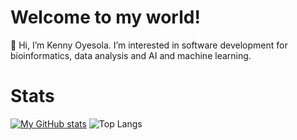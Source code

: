 # Welcome to my world!

👋 Hi, I’m Kenny Oyesola. I’m interested in software development for bioinformatics, data analysis and AI and machine learning.

# Stats

[![My GitHub stats](https://github-readme-stats-beta-six-93.vercel.app/api?username=0m0kenny)](https://github.com/0m0kenny/github-readme-stats)
![Top Langs](https://github-readme-stats-beta-six-93.vercel.app/api/top-langs?username=0m0kenny&langs_count=8)


<!---
0m0kenny/0m0kenny is a ✨ special ✨ repository because its `README.md` (this file) appears on your GitHub profile.
You can click the Preview link to take a look at your changes.
--->

